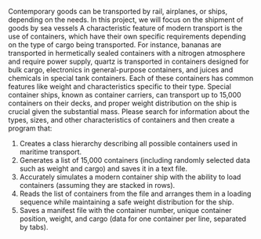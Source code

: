 Contemporary goods can be transported by rail, airplanes, or ships, depending on the needs. In this project, we will focus on the shipment of goods by sea vessels A characteristic feature of modern transport is the use of containers, which have their own specific requirements depending on the type of cargo being transported.
For instance, bananas are transported in hermetically sealed containers with a nitrogen atmosphere and require power supply, quartz is transported in containers designed for bulk cargo, electronics in general-purpose containers, and juices and chemicals in special tank containers. Each of these containers has common features like weight and characteristics specific to their type. Special container ships, known as container carriers, can transport up to 15,000 containers on their decks, and proper weight distribution on the ship is crucial
given the substantial mass.
Please search for information about the types, sizes, and other characteristics of containers and then create a program that:
1. Creates a class hierarchy describing all possible containers used in maritime transport.
2. Generates a list of 15,000 containers (including randomly selected data such as weight and cargo) and saves it in a text file.
3. Accurately simulates a modern container ship with the ability to load containers (assuming they are stacked in rows).
4. Reads the list of containers from the file and arranges them in a loading sequence while maintaining a safe weight distribution for the ship.
5. Saves a manifest file with the container number, unique container position, weight, and cargo (data for one container per line, separated by tabs).